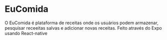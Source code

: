 # EuComida
O EuComida é plataforma de receitas onde os usuários podem armazenar, pesquisar receeitas salvas e adicionar novas receitas.
Feito através do Expo usando React-native 
